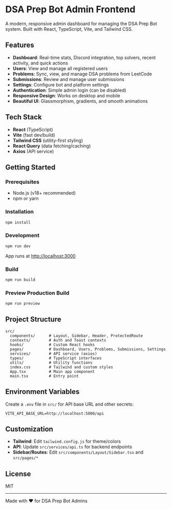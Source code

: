 # DSA Prep Bot Admin Frontend

A modern, responsive admin dashboard for managing the DSA Prep Bot system. Built with React, TypeScript, Vite, and Tailwind CSS.

## Features
- **Dashboard**: Real-time stats, Discord integration, top solvers, recent activity, and quick actions
- **Users**: View and manage all registered users
- **Problems**: Sync, view, and manage DSA problems from LeetCode
- **Submissions**: Review and manage user submissions
- **Settings**: Configure bot and platform settings
- **Authentication**: Simple admin login (can be disabled)
- **Responsive Design**: Works on desktop and mobile
- **Beautiful UI**: Glassmorphism, gradients, and smooth animations

## Tech Stack
- **React** (TypeScript)
- **Vite** (fast dev/build)
- **Tailwind CSS** (utility-first styling)
- **React Query** (data fetching/caching)
- **Axios** (API service)

## Getting Started

### Prerequisites
- Node.js (v18+ recommended)
- npm or yarn

### Installation
```bash
npm install
```

### Development
```bash
npm run dev
```
App runs at [http://localhost:3000](http://localhost:3000)

### Build
```bash
npm run build
```

### Preview Production Build
```bash
npm run preview
```

## Project Structure
```
src/
  components/      # Layout, Sidebar, Header, ProtectedRoute
  contexts/        # Auth and Toast contexts
  hooks/           # Custom React hooks
  pages/           # Dashboard, Users, Problems, Submissions, Settings
  services/        # API service (axios)
  types/           # TypeScript interfaces
  utils/           # Utility functions
  index.css        # Tailwind and custom styles
  App.tsx          # Main app component
  main.tsx         # Entry point
```

## Environment Variables
Create a `.env` file in `src/` for API base URL and other secrets:
```
VITE_API_BASE_URL=http://localhost:5000/api
```

## Customization
- **Tailwind**: Edit `tailwind.config.js` for theme/colors
- **API**: Update `src/services/api.ts` for backend endpoints
- **Sidebar/Routes**: Edit `src/components/Layout/Sidebar.tsx` and `src/pages/*`

## License
MIT

---
Made with ❤️ for DSA Prep Bot Admins
